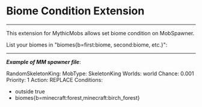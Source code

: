 # Biome Condition Extension
***
This extension for MythicMobs allows set biome condition on MobSpawner.

List your biomes in "biomes{b=first:biome, second:biome, etc.}":
***
***Example of MM spawner file***: 

RandomSkeletonKing:
MobType: SkeletonKing
Worlds: world
Chance: 0.001
Priority: 1
Action: REPLACE
Conditions:
- outside true
- biomes{b=minecraft:forest,minecraft:birch_forest}
